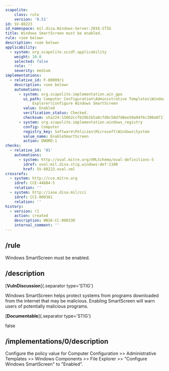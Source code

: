 ```yaml
---
scapolite:
    class: rule
    version: '0.51'
id: SV-88223
id_namespace: mil.disa.Windows-Server-2016-STIG
title: Windows SmartScreen must be enabled.
rule: <see below>
description: <see below>
applicability:
  - system: org.scapolite.xccdf.applicability
    weight: 10.0
    selected: false
    role: ''
    severity: medium
implementations:
  - relative_id: F-80009r1
    description: <see below>
    automations:
      - system: org.scapolite.implementation.win_gpo
        ui_path: Computer Configuration\Administrative Templates\Windows Components\File
            Explorer\Configure Windows SmartScreen
        value: Enabled
        verification_status: Checked.
        checksum: sha224:15062ccfb29b1b5a8cfd0c58d7d0ee50a04f6c300a0717bcdfb9e8cb
      - system: org.scapolite.implementation.windows_registry
        config: Computer
        registry_key: Software\Policies\Microsoft\Windows\System
        value_name: EnableSmartScreen
        action: DWORD:1
checks:
  - relative_id: '01'
    automations:
      - system: http://oval.mitre.org/XMLSchema/oval-definitions-5
        idref: oval:mil.disa.stig.windows:def:1108
        href: SV-88223.oval.xml
crossrefs:
  - system: http://cce.mitre.org
    idref: CCE-44884-5
    relation: ''
  - system: http://iase.disa.mil/cci
    idref: CCI-000381
    relation: ''
history:
  - version: r1
    action: created
    description: WN16-CC-000330
    internal_comment: ''
---
```



## /rule

Windows SmartScreen must be enabled.

## /description

[**VulnDiscussion**]{.separator type='STIG'}

Windows SmartScreen helps protect systems from programs downloaded from the internet that may be malicious. Enabling SmartScreen will warn users of potentially malicious programs.

[**Documentable**]{.separator type='STIG'}

false

## /implementations/0/description

Configure the policy value for Computer Configuration >> Administrative Templates >> Windows Components >> File Explorer >> "Configure Windows SmartScreen" to "Enabled".
